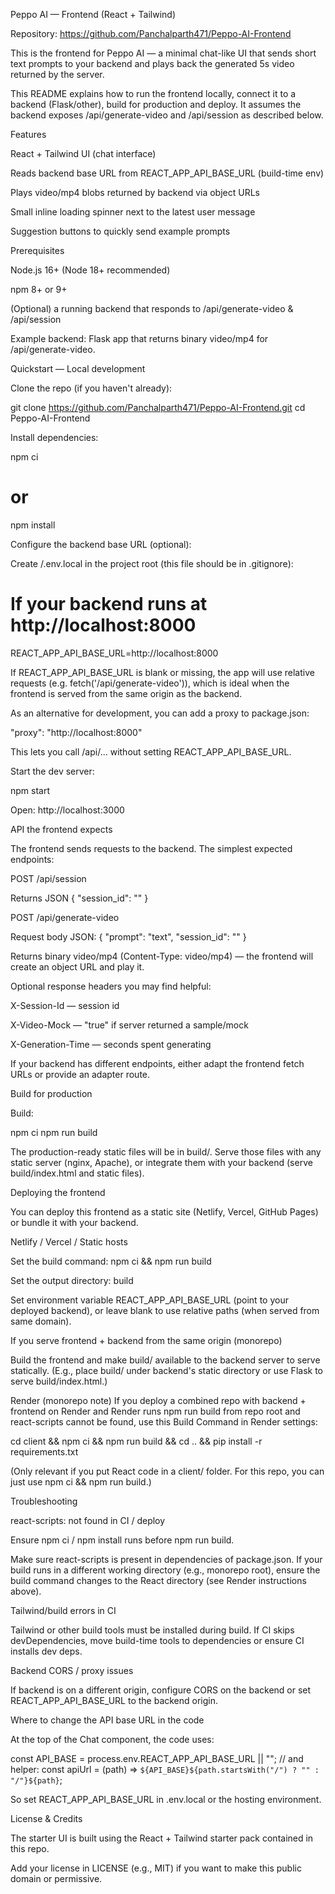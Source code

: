 Peppo AI — Frontend (React + Tailwind)

Repository: https://github.com/Panchalparth471/Peppo-AI-Frontend

This is the frontend for Peppo AI — a minimal chat-like UI that sends short text prompts to your backend and plays back the generated 5s video returned by the server.

This README explains how to run the frontend locally, connect it to a backend (Flask/other), build for production and deploy. It assumes the backend exposes /api/generate-video and /api/session as described below.

Features

React + Tailwind UI (chat interface)

Reads backend base URL from REACT_APP_API_BASE_URL (build-time env)

Plays video/mp4 blobs returned by backend via object URLs

Small inline loading spinner next to the latest user message

Suggestion buttons to quickly send example prompts

Prerequisites

Node.js 16+ (Node 18+ recommended)

npm 8+ or 9+

(Optional) a running backend that responds to /api/generate-video & /api/session

Example backend: Flask app that returns binary video/mp4 for /api/generate-video.

Quickstart — Local development

Clone the repo (if you haven't already):

git clone https://github.com/Panchalparth471/Peppo-AI-Frontend.git
cd Peppo-AI-Frontend


Install dependencies:

npm ci
# or
npm install


Configure the backend base URL (optional):

Create /.env.local in the project root (this file should be in .gitignore):

# If your backend runs at http://localhost:8000
REACT_APP_API_BASE_URL=http://localhost:8000


If REACT_APP_API_BASE_URL is blank or missing, the app will use relative requests (e.g. fetch('/api/generate-video')), which is ideal when the frontend is served from the same origin as the backend.

As an alternative for development, you can add a proxy to package.json:

"proxy": "http://localhost:8000"


This lets you call /api/... without setting REACT_APP_API_BASE_URL.

Start the dev server:

npm start


Open: http://localhost:3000

API the frontend expects

The frontend sends requests to the backend. The simplest expected endpoints:

POST /api/session

Returns JSON { "session_id": "<id>" }

POST /api/generate-video

Request body JSON: { "prompt": "text", "session_id": "<id>" }

Returns binary video/mp4 (Content-Type: video/mp4) — the frontend will create an object URL and play it.

Optional response headers you may find helpful:

X-Session-Id — session id

X-Video-Mock — "true" if server returned a sample/mock

X-Generation-Time — seconds spent generating

If your backend has different endpoints, either adapt the frontend fetch URLs or provide an adapter route.

Build for production

Build:

npm ci
npm run build


The production-ready static files will be in build/. Serve those files with any static server (nginx, Apache), or integrate them with your backend (serve build/index.html and static files).

Deploying the frontend

You can deploy this frontend as a static site (Netlify, Vercel, GitHub Pages) or bundle it with your backend.

Netlify / Vercel / Static hosts

Set the build command: npm ci && npm run build

Set the output directory: build

Set environment variable REACT_APP_API_BASE_URL (point to your deployed backend), or leave blank to use relative paths (when served from same domain).

If you serve frontend + backend from the same origin (monorepo)

Build the frontend and make build/ available to the backend server to serve statically. (E.g., place build/ under backend's static directory or use Flask to serve build/index.html.)

Render (monorepo note)
If you deploy a combined repo with backend + frontend on Render and Render runs npm run build from repo root and react-scripts cannot be found, use this Build Command in Render settings:

cd client && npm ci && npm run build && cd .. && pip install -r requirements.txt


(Only relevant if you put React code in a client/ folder. For this repo, you can just use npm ci && npm run build.)

Troubleshooting

react-scripts: not found in CI / deploy

Ensure npm ci / npm install runs before npm run build.

Make sure react-scripts is present in dependencies of package.json. If your build runs in a different working directory (e.g., monorepo root), ensure the build command changes to the React directory (see Render instructions above).

Tailwind/build errors in CI

Tailwind or other build tools must be installed during build. If CI skips devDependencies, move build-time tools to dependencies or ensure CI installs dev deps.

Backend CORS / proxy issues

If backend is on a different origin, configure CORS on the backend or set REACT_APP_API_BASE_URL to the backend origin.

Where to change the API base URL in the code

At the top of the Chat component, the code uses:

const API_BASE = process.env.REACT_APP_API_BASE_URL || "";
// and helper:
const apiUrl = (path) => `${API_BASE}${path.startsWith("/") ? "" : "/"}${path}`;


So set REACT_APP_API_BASE_URL in .env.local or the hosting environment.

License & Credits

The starter UI is built using the React + Tailwind starter pack contained in this repo.

Add your license in LICENSE (e.g., MIT) if you want to make this public domain or permissive.
